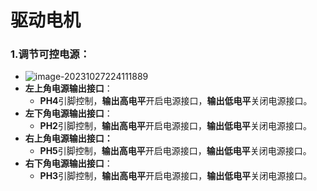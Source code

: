 # 驱动电机

### 1.调节可控电源：

- ![image-20231027224111889](https://nickaljy-pictures.oss-cn-hangzhou.aliyuncs.com/image-20231027224111889.png)
- **左上角电源输出接口**：
  - **PH4**引脚控制，**输出高电平**开启电源接口，**输出低电平**关闭电源接口。
- **左下角电源输出接口**：
  - **PH2**引脚控制，**输出高电平**开启电源接口，**输出低电平**关闭电源接口。
- **右上角电源输出接口：**
  - **PH5**引脚控制，**输出高电平**开启电源接口，**输出低电平**关闭电源接口。
- **右下角电源输出接口**：
  - **PH3**引脚控制，**输出高电平**开启电源接口，**输出低电平**关闭电源接口。